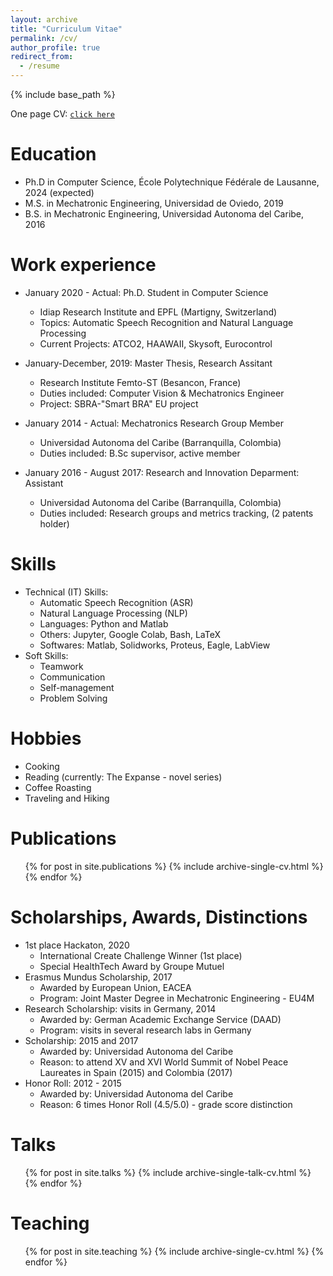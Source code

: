 ```yaml
---
layout: archive
title: "Curriculum Vitae"
permalink: /cv/
author_profile: true
redirect_from:
  - /resume
---
```


{% include base_path %}


One page CV: [`click here`](/files/cv/Resume_Juan_Pablo_Zuluaga.pdf)


Education
======
* Ph.D in Computer Science, École Polytechnique Fédérale de Lausanne, 2024 (expected)
* M.S. in Mechatronic Engineering, Universidad de Oviedo, 2019
* B.S. in Mechatronic Engineering, Universidad Autonoma del Caribe, 2016

Work experience
======
* January 2020 - Actual: Ph.D. Student in Computer Science
  * Idiap Research Institute and EPFL (Martigny, Switzerland)
  * Topics: Automatic Speech Recognition and Natural Language Processing 
  * Current Projects: ATCO2, HAAWAII, Skysoft, Eurocontrol

* January-December, 2019: Master Thesis, Research Assitant
  * Research Institute Femto-ST (Besancon, France)
  * Duties included: Computer Vision & Mechatronics Engineer
  * Project: SBRA-"Smart BRA" EU project

* January 2014 - Actual: Mechatronics Research Group Member
  * Universidad Autonoma del Caribe (Barranquilla, Colombia)
  * Duties included: B.Sc supervisor, active member

* January 2016 - August 2017: Research and Innovation Deparment: Assistant
  * Universidad Autonoma del Caribe (Barranquilla, Colombia)
  * Duties included: Research groups and metrics tracking, (2 patents holder)

Skills
======
* Technical (IT) Skills:
  * Automatic Speech Recognition (ASR)
  * Natural Language Processing (NLP)
  * Languages: Python and Matlab 
  * Others: Jupyter, Google Colab, Bash, LaTeX
  * Softwares: Matlab, Solidworks, Proteus, Eagle, LabView
* Soft Skills:
  * Teamwork
  * Communication
  * Self-management
  * Problem Solving

Hobbies
======
* Cooking
* Reading (currently: The Expanse - novel series)
* Coffee Roasting
* Traveling and Hiking

Publications
======
  <ul>{% for post in site.publications %}
    {% include archive-single-cv.html %}
  {% endfor %}</ul>
  
Scholarships, Awards, Distinctions
======
* 1st place Hackaton, 2020
  * International Create Challenge Winner (1st place)
  * Special HealthTech Award by Groupe Mutuel
* Erasmus Mundus Scholarship, 2017
  * Awarded by European Union, EACEA
  * Program: Joint Master Degree in Mechatronic Engineering - EU4M
* Research Scholarship: visits in Germany, 2014
  * Awarded by: German Academic Exchange Service (DAAD)
  * Program: visits in several research labs in Germany
* Scholarship: 2015 and 2017
  * Awarded by: Universidad Autonoma del Caribe
  * Reason: to attend XV and XVI World Summit of Nobel Peace Laureates in Spain (2015) and Colombia (2017)
* Honor Roll: 2012 - 2015
  * Awarded by: Universidad Autonoma del Caribe
  * Reason: 6 times Honor Roll (4.5/5.0) - grade score distinction

Talks
======
  <ul>{% for post in site.talks %}
    {% include archive-single-talk-cv.html %}
  {% endfor %}</ul>
  
Teaching
======
  <ul>{% for post in site.teaching %}
    {% include archive-single-cv.html %}
  {% endfor %}</ul>
  